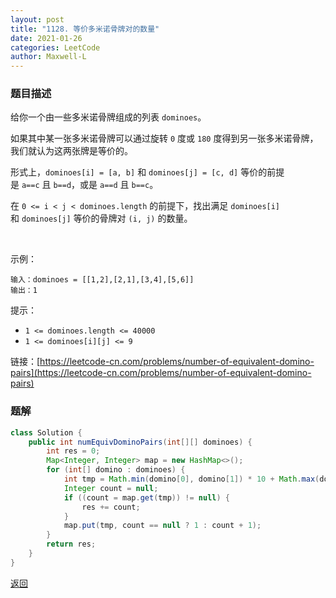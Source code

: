 ```yaml
---
layout: post
title: "1128. 等价多米诺骨牌对的数量"
date: 2021-01-26
categories: LeetCode
author: Maxwell-L
---
```


### **题目描述**
给你一个由一些多米诺骨牌组成的列表 `dominoes`。

如果其中某一张多米诺骨牌可以通过旋转 `0` 度或 `180` 度得到另一张多米诺骨牌，我们就认为这两张牌是等价的。

形式上，`dominoes[i] = [a, b]` 和 `dominoes[j] = [c, d]` 等价的前提是 `a==c` 且 `b==d`，或是 `a==d` 且 `b==c`。

在 `0 <= i < j < dominoes.length` 的前提下，找出满足 `dominoes[i]` 和 `dominoes[j]` 等价的骨牌对 `(i, j)` 的数量。

 

示例：
```
输入：dominoes = [[1,2],[2,1],[3,4],[5,6]]
输出：1 
```

提示：
* `1 <= dominoes.length <= 40000`
* `1 <= dominoes[i][j] <= 9`


链接：[https://leetcode-cn.com/problems/number-of-equivalent-domino-pairs](https://leetcode-cn.com/problems/number-of-equivalent-domino-pairs)


### **题解**
``` java
class Solution {
    public int numEquivDominoPairs(int[][] dominoes) {
        int res = 0;
        Map<Integer, Integer> map = new HashMap<>();
        for (int[] domino : dominoes) {
            int tmp = Math.min(domino[0], domino[1]) * 10 + Math.max(domino[0], domino[1]);
            Integer count = null;
            if ((count = map.get(tmp)) != null) {
                res += count;
            }
            map.put(tmp, count == null ? 1 : count + 1);
        }
        return res;
    }
}
```



[返回](https://maxwell-blog.cn/leetcode/2020/10/08/leetcode.html)